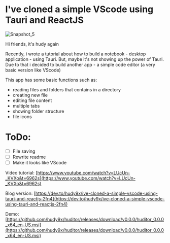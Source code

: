 # I've cloned a simple VScode using Tauri and ReactJS
![Snapshot_5](https://user-images.githubusercontent.com/95471659/199576531-562d1f4e-5c3e-4dbf-b7c8-7e6057269448.png)

Hi friends, it's hudy again

Recently, i wrote a tutorial about how to build a notebook - desktop application - using Tauri. But, maybe it's not showing up the power of Tauri. Due to that i decided to build another app - a simple code editor (a very basic version like VScode)

This app has some basic functions such as:

- reading files and folders that contains in a directory
- creating new file
- editing file content
- multiple tabs
- showing folder structure
- file icons

# ToDo:
- [ ] File saving 
- [ ] Rewrite readme
- [ ] Make it looks like VScode

Video tutorial: [https://www.youtube.com/watch?v=LUcUn-_KVXo&t=6962s](https://www.youtube.com/watch?v=LUcUn-_KVXo&t=6962s)

Blog version: [https://dev.to/hudy9x/ive-cloned-a-simple-vscode-using-tauri-and-reactjs-2fn4](https://dev.to/hudy9x/ive-cloned-a-simple-vscode-using-tauri-and-reactjs-2fn4)

Demo: [https://github.com/hudy9x/huditor/releases/download/v0.0.0/huditor_0.0.0_x64_en-US.msi](https://github.com/hudy9x/huditor/releases/download/v0.0.0/huditor_0.0.0_x64_en-US.msi)
